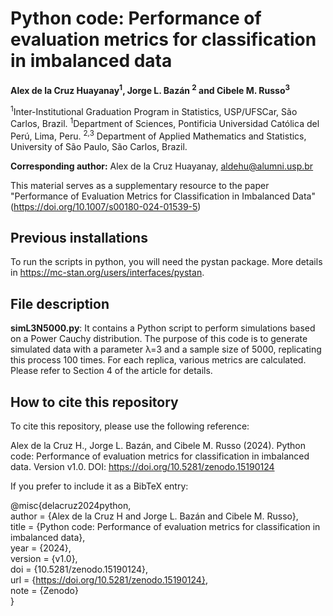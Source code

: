 # Python code: Performance of evaluation metrics for classification in imbalanced data

**Alex de la Cruz Huayanay<sup>1</sup>, Jorge L. Bazán <sup>2</sup> and Cibele M. Russo<sup>3</sup>**

<sup>1</sup>Inter-Institutional Graduation Program in Statistics, USP/UFSCar,
São Carlos, Brazil.
<sup>1</sup>Department of Sciences, Pontificia Universidad Católica del Perú, Lima, Peru.
<sup>2,3</sup> Department of Applied Mathematics and Statistics, University of São
Paulo, São Carlos, Brazil.

**Corresponding author:** Alex de la Cruz Huayanay, aldehu@alumni.usp.br

This material serves as a supplementary resource to the paper "Performance of Evaluation Metrics for Classification in Imbalanced Data" (https://doi.org/10.1007/s00180-024-01539-5)

## Previous installations
To run the scripts in python, you will need the pystan package. More details in https://mc-stan.org/users/interfaces/pystan.

## File description

**simL3N5000.py**:
It contains a Python script to perform simulations based on a Power Cauchy distribution. The purpose of this code is to generate simulated data with a parameter λ=3 and a sample size of 5000, replicating this process 100 times. For each replica, various metrics are calculated. Please refer to Section 4 of the article for details.

## How to cite this repository

To cite this repository, please use the following reference:

Alex de la Cruz H., Jorge L. Bazán, and Cibele M. Russo (2024). Python code: Performance of evaluation metrics for classification in imbalanced data. Version v1.0. DOI: https://doi.org/10.5281/zenodo.15190124

If you prefer to include it as a BibTeX entry:

@misc{delacruz2024python, <br>
  author       = {Alex de la Cruz H and Jorge L. Bazán and Cibele M. Russo}, <br>
  title        = {Python code: Performance of evaluation metrics for classification in imbalanced data},  <br>
  year         = {2024},  <br>
  version      = {v1.0},  <br>
  doi          = {10.5281/zenodo.15190124},  <br>
  url          = {https://doi.org/10.5281/zenodo.15190124},  <br>
  note         = {Zenodo}  <br>
}
